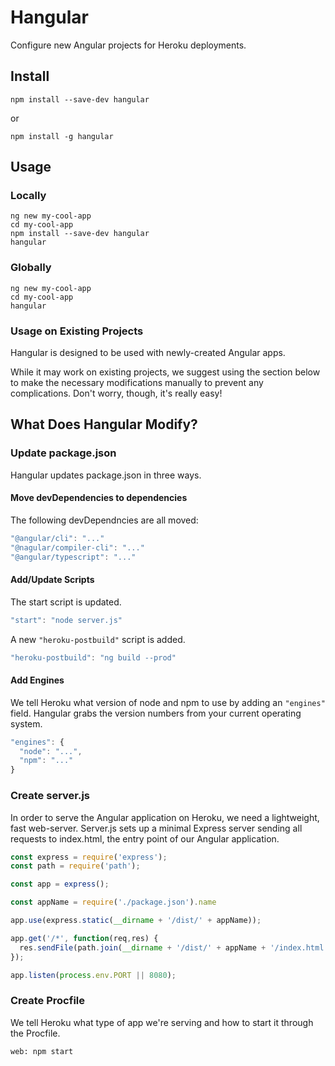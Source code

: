 # Hangular

Configure new Angular projects for Heroku deployments.

## Install
```
npm install --save-dev hangular
```
or
```
npm install -g hangular
```

## Usage
### Locally
```
ng new my-cool-app
cd my-cool-app
npm install --save-dev hangular
hangular
```

### Globally
```
ng new my-cool-app
cd my-cool-app
hangular
```

### Usage on Existing Projects
Hangular is designed to be used with newly-created Angular apps.  

While it may work on existing projects, we suggest using the section below to make the necessary modifications manually to prevent any complications.  Don't worry, though, it's really easy!

## What Does Hangular Modify?

### Update package.json
Hangular updates package.json in three ways.

#### Move devDependencies to dependencies
The following devDependncies are all moved:
```javascript
"@angular/cli": "..."
"@nagular/compiler-cli": "..."
"@angular/typescript": "..."
```

#### Add/Update Scripts
The start script is updated.
```javascript
"start": "node server.js"
```

A new ```"heroku-postbuild"``` script is added.
```javascript
"heroku-postbuild": "ng build --prod"
```

#### Add Engines
We tell Heroku what version of node and npm to use by adding an ```"engines"``` field.  Hangular grabs the version numbers from your current operating system.
```javascript
"engines": {
  "node": "...",
  "npm": "..."
}
```

### Create server.js
In order to serve the Angular application on Heroku, we need a lightweight, fast web-server.  Server.js sets up a minimal Express server sending all requests to index.html, the entry point of our Angular application.
```javascript
const express = require('express');
const path = require('path');

const app = express();

const appName = require('./package.json').name

app.use(express.static(__dirname + '/dist/' + appName));

app.get('/*', function(req,res) {    
  res.sendFile(path.join(__dirname + '/dist/' + appName + '/index.html'));
});

app.listen(process.env.PORT || 8080);
```

### Create Procfile
We tell Heroku what type of app we're serving and how to start it through the Procfile.
```
web: npm start
```

